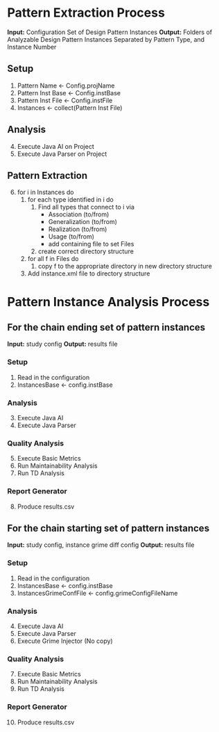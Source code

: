 # Pattern Extraction Process

**Input:** Configuration
       Set of Design Pattern Instances
**Output:** Folders of Analyzable Design Pattern Instances Separated by Pattern Type, and Instance Number

## Setup
1. Pattern Name <- Config.projName
2. Pattern Inst Base <- Config.instBase
3. Pattern Inst File <- Config.instFile
4. Instances <- collect(Pattern Inst File)

## Analysis
4. Execute Java AI on Project
5. Execute Java Parser on Project

## Pattern Extraction
6. for i in Instances do
   1. for each type identified in i do
      1. Find all types that connect to i via
         - Association (to/from)
         - Generalization (to/from)
         - Realization (to/from)
         - Usage (to/from)
         - add containing file to set Files
      2. create correct directory structure
   2. for all f in Files do
      1. copy f to the appropriate directory in new directory structure
   3. Add instance.xml file to directory structure

# Pattern Instance Analysis Process

## For the chain ending set of pattern instances

**Input:** study config
**Output:** results file

### Setup
1. Read in the configuration
2. InstancesBase <- config.instBase

### Analysis
3. Execute Java AI
4. Execute Java Parser

### Quality Analysis
5. Execute Basic Metrics
6. Run Maintainability Analysis
7. Run TD Analysis

### Report Generator
8. Produce results.csv

## For the chain starting set of pattern instances

**Input:** study config, instance grime diff config
**Output:** results file

### Setup
1. Read in the configuration
2. InstancesBase <- config.instBase
3. InstancesGrimeConfFile <- config.grimeConfigFileName

### Analysis
4. Execute Java AI
5. Execute Java Parser
6. Execute Grime Injector (No copy)

### Quality Analysis
7. Execute Basic Metrics
8. Run Maintainability Analysis
9. Run TD Analysis

### Report Generator
10. Produce results.csv
